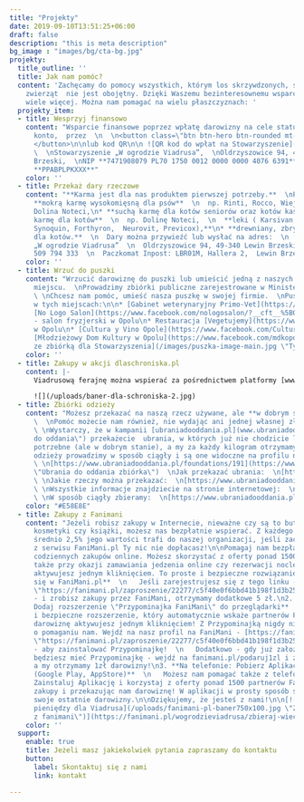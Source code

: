 ```yaml
---
title: "Projekty"
date: 2019-09-10T13:51:25+06:00
draft: false
description: "this is meta description"
bg_image : "images/bg/cta-bg.jpg"
projekty:
  title_outline: ''
  title: Jak nam pomóc?
  content: 'Zachęcamy do pomocy wszystkich, którym los skrzywdzonych, starych i chorych
    zwierząt  nie jest obojętny. Dzięki Waszemu bezinteresownemu wsparciu możemy o
    wiele więcej. Można nam pomagać na wielu płaszczyznach: '
  projekty_item:
  - title: Wesprzyj finansowo
    content: "Wsparcie finansowe poprzez wpłatę darowizny na cele statutowe na nasze
      konto,  przez  \n  \n<button class=\"btn btn-hero btn-rounded mt-3\"> PayPal
      </button>\n\nlub kod QR\n\n ![QR kod do wpłat na Stowarzyszenie](/images/qr_viadrus.png)
      \  \nStowarzyszenie „W ogrodzie Viadrusa”,  \nOldrzyszowice 94, 49-340, Lewin
      Brzeski,  \nNIP **7471908079 PL70 1750 0012 0000 0000 4076 6391**  \nSWIFT:
      **PPABPLPKXXX**"
    color: ''
  - title: Przekaż dary rzeczowe
    content: "**Karma jest dla nas produktem pierwszej potrzeby.**  \nProsimy o:\n\n*
      **mokrą karmę wysokomięsną dla psów**  \n  np. Rinti, Rocco, Wiejska Zagroda,
      Dolina Noteci,\n* **suchą karmę dla kotów seniorów oraz kotów kastratów, mokrą
      karmę dla kotów**  \n  np. Dolinę Noteci,  \n  **leki ( Karsivan, Sizarol lub
      Synoquin, Forthyron,  Neurovit, Previcox),**\n* **drewniany, zbrylający żwirek
      dla kotów.**  \n  Dary można przywieźć lub wysłać na adres:  \n  Stowarzyszenie
      „W ogrodzie Viadrusa”  \n  Oldrzyszowice 94, 49-340 Lewin Brzeski  \n  tel.
      509 794 333  \n  Paczkomat Inpost: LBR01M, Hallera 2,  Lewin Brzeski"
    color: ''
  - title: Wrzuć do puszki
    content: "Wrzucić darowiznę do puszki lub umieścić jedną z naszych puszek w jakimś
      miejscu.  \nProwadzimy zbiórki publiczne zarejestrowane w Ministerstwie Cyfryzacji.
      \ \nChcesz nam pomóc, umieść nasza puszkę w swojej firmie.  \nPuszki można znaleźć
      w tych miejscach:\n\n* [Gabinet weterynaryjny Primo-Vet](https://www.facebook.com/Gabinet-weterynaryjny-Primo-Vet-109353447525607/?__cft__%5B0%5D=AZVjJEh3edlpgtzqtHy0D42aINoEguH-EMOF7zPucci2pSoGSrLfZ5u-sHJDslT9MBXmKbFXKyj6MnW8JbMPz22DKCC21L4tbjG9MczXVEHfkxe33_Z43w-T_UhrTudtzbzy3RNgj1VOsvP2fyLC2PjXNAQ8UUYMBhzi0qU9arjXHz1KwqQUIrKfHcpIEdYBRLl2kAEclmWCW5cWw1vRSU1sfCGaUhTWSLab8An8Z0lbMQ&__tn__=kK-R)\n\n![](/uploads/primovet-1.jpg)\n\n*
      [No Logo Salon](https://www.facebook.com/nologosalon/?__cft__%5B0%5D=AZVG4ikw480vJzQFgU4mATr3vxdtWby8sJ2b3gesm_o5Gs0mClrTulsVpDbgdI3mzTgc-YibitWp7bm5QNb0v1CoLme38f1LNqFG9S27bYhWVUL_b9IbwZWyvs72jGRZXUXxNscSALoLznjuAQ4gz53_emm_RM_L8cTfQ57pg8IfbysulUxSP9L-MvWO570mjQM&__tn__=kK-R)
      - salon fryzjerski w Opolu\n* Restauracja [Vegetujemy](https://www.facebook.com/Vegetujemy-100657668485835/?__cft__%5B0%5D=AZXtI1jqEcW5ZqPge23IEsihicNF4mcQCZ4aYXrW_PrW81lJmdyKncmxy0Aa6lUlh6owY9kqJk3IhIlvm-7L0-z8PDY25e6uIp_4jIpW6cd-QzJAXRr4RlTvj-9xG2Q1vJ1gkEb8DLlVLKkMkX3lilmOwkW-CvK91UzFDCu1cFIUoSWJlvZmTIAsxy8_YVm0Rdk&__tn__=kK-R)
      w Opolu\n* [Cultura y Vino Opole](https://www.facebook.com/CulturaYVinoOpole/?__cft__%5B0%5D=AZXljjxpcMIw3CqA7rrXXlf4HqDB0sLOAk1PBcAfaHuRZ-ITxVR4LQ5qGef67aBayvJ2iGZPO_nVeGj5QX5Z9zvqxUVpZz09yATPWIRxaOtYwzw3PpcD91c2RN28YTfNufPlfqQK6aKCHHT-osGllzR8-I4hwA1d5hsuX079sNgh-oyIKqCIHUmitnLjtpG2_Ys&__tn__=kK-R)\n*
      [Młodzieżowy Dom Kultury w Opolu](https://www.facebook.com/mdkopole/?__cft__%5B0%5D=AZWw69W8mqehwxIBFW-mSD4OBUsohnfbOLtEpGsmBsAnIwyvSQNSAqywLj7OjqR5ITG9Q9gUzmeWm1nhlJq0JWvZ7dCV-6lyz_Fsy8XAj2yTUkiE2zWpyvzPVOauF4gCXRXBhl-nha-1uUUOPFouZvOlPY0sa1b8Wvybi2tfoVRZZ-aP7wFr7a8oRTVIiyzcPKA&__tn__=kK-R)\n\n![Puszka
      ze zbiórką dla Stowarzyszenia](/images/puszka-image-main.jpg \"Tytuł zdjęcia\")"
    color: ''
  - title: Zakupy w akcji dlaschroniska.pl
    content: |-
      Viadrusową ferajnę można wspierać za pośrednictwem platformy [www.dlaschroniska.pl.](http://www.dlaschroniska.pl/?fbclid=IwAR0Kftyn9cHhWaWgbZ1w5q8hEsjzGctBDA-9M2rclF9LmGxNJvHhk7H2F4U) Zasada jest prosta, możesz kupić jeden lub kilka produktów z listy naszych potrzeb, umieszczonej w serwisie np. puszkę dla psa lub kota, preparat przeciwpchelny czy tez witaminki, a my raz w miesiącu otrzymamy paczkę na adres hospicjum (jeśli łączna wartość produktów zebranych przez wszystkie zwierzaki wyniesie min. 500 zł).

      ![](/uploads/baner-dla-schroniska-2.jpg)
  - title: Zbiórki odzieży
    content: "Możesz przekazać na naszą rzecz używane, ale **w dobrym stanie,** ubrania.
      \  \nPomóc możecie nam również, nie wydając ani jednej własnej złotówki. Jak?
      \ \nWystarczy, że w kampanii [ubraniadooddania.pl](www.ubraniadooddania.pl \"Ubrania
      do oddania\") przekażecie  ubrania, w których już nie chodzicie lub nie są Wam
      potrzebne (ale w dobrym stanie), a my za każdy kilogram otrzymamy 1 zł. Zbiórki
      odzieży prowadzimy w sposób ciągły i są one widoczne na profilu naszej organizacji:
      \ \n[https://www.ubraniadooddania.pl/foundations/191](https://www.ubraniadooddania.pl/foundations/191
      \"Ubrania do oddania zbiórka\")  \nJak przekazać ubrania:  \n[https://www.ubraniadooddania.pl/.../jak-przekazac-darowizne](https://www.ubraniadooddania.pl/.../jak-przekazac-darowizne)
      \ \nJakie rzeczy można przekazać:  \n[https://www.ubraniadooddania.pl/.../jakie-rzeczy-mozesz...](https://www.ubraniadooddania.pl/.../jakie-rzeczy-mozesz...)
      \ \nWszystkie informacje znajdziecie na stronie internetowej:  \n[https://www.ubraniadooddania.pl/campaigns/718](https://www.ubraniadooddania.pl/campaigns/718)
      \ \nW sposób ciągły zbieramy:  \n[https://www.ubraniadooddania.pl/foundations/191](https://www.ubraniadooddania.pl/foundations/191)"
    color: "#E58E8E"
  - title: Zakupy z Fanimani
    content: "Jeżeli robisz zakupy w Internecie, nieważne czy są to buty, elektronika,
      kosmetyki czy książki, możesz nas bezpłatnie wspierać. Z każdego Twojego zakupu
      średnio 2,5% jego wartości trafi do naszej organizacji, jeśli zaczniesz korzystać
      z serwisu FaniMani.pl Ty nic nie dopłacasz!\n\nPomagaj nam bezpłatnie przy okazji
      codziennych zakupów online. Możesz skorzystać z oferty ponad 1500 sklepów, a
      także przy okazji zamawiania jedzenia online czy rezerwacji noclegów.\n\nDarowiznę
      aktywujesz jednym kliknięciem. To proste i bezpieczne rozwiązanie.\n\n1. **Zarejestruj
      się w FaniMani.pl**  \n   Jeśli zarejestrujesz się z tego linku - [https://fanimani.pl/zaproszenie/22277/c5f40e0f6bbd41b198f1d3b256924de9/](https://fanimani.pl/zaproszenie/22277/c5f40e0f6bbd41b198f1d3b256924de9/
      \"https://fanimani.pl/zaproszenie/22277/c5f40e0f6bbd41b198f1d3b256924de9/\")
      - i zrobisz zakupy przez FaniMani, otrzymamy dodatkowe 5 zł.\n2. **Na komputerze:
      Dodaj rozszerzenie \"Przypominajka FaniMani\" do przeglądarki**  \n   To proste
      i bezpieczne rozszerzenie, który automatycznie wskaże partnerów FaniMani, a
      darowiznę aktywujesz jednym kliknięciem! Z Przypominajką nigdy nie zapomnisz
      o pomaganiu nam. Wejdź na nasz profil na FaniMani - [https://fanimani.pl/wogrodzieviadrusa/](https://fanimani.pl/zaproszenie/22277/c5f40e0f6bbd41b198f1d3b256924de9/
      \"https://fanimani.pl/zaproszenie/22277/c5f40e0f6bbd41b198f1d3b256924de9/\")
      - aby zainstalować Przypominajkę!  \n   Dodatkowo - gdy już założysz konto i
      będziesz mieć Przypominajkę - wejdź na fanimani.pl/podaruj1zl i zaloguj się,
      a my otrzymamy 1zł darowizny!\n3. **Na telefonie: Pobierz Aplikację FaniMani
      (Google Play, AppStore)**  \n   Możesz nam pomagać także z telefonem w dłoni!
      Zainstaluj Aplikację i korzystaj z oferty ponad 1500 partnerów FaniMani, robiąc
      zakupy i przekazując nam darowiznę! W aplikacji w prosty sposób sprawdzisz również
      swoje ostatnie darowizny.\n\nDziękujemy, że jesteś z nami!\n\n[![Baner na zbiórkę
      pieniędzy dla Viadrusa](/uploads/fanimani-pl-baner750x100.jpg \"Zbieraj pieniądze
      z fanimani\")](https://fanimani.pl/wogrodzieviadrusa/zbieraj-wiecej/www/)"
    color: ''
  support:
    enable: true
    title: Jeżeli masz jakiekolwiek pytania zapraszamy do kontaktu
    button:
      label: Skontaktuj się z nami
      link: kontakt

---
```

